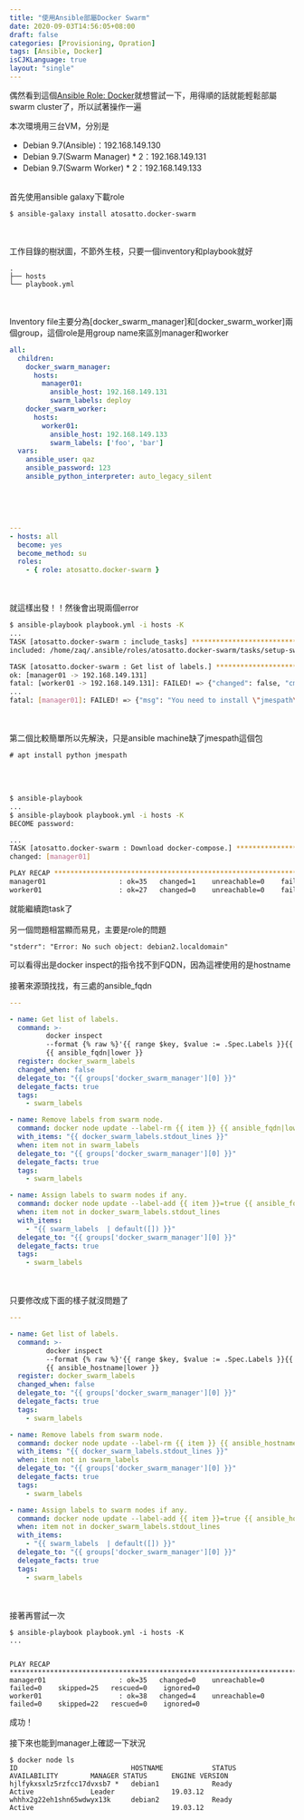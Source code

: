 ```yaml
---
title: "使用Ansible部屬Docker Swarm"
date: 2020-09-03T14:56:05+08:00
draft: false
categories: [Provisioning, Opration]
tags: [Ansible, Docker]
isCJKLanguage: true
layout: "single"
---
```

偶然看到這個[Ansible Role: Docker](https://github.com/atosatto/ansible-dockerswarm)就想嘗試一下，用得順的話就能輕鬆部屬swarm cluster了，所以試著操作一遍
<!--more-->
本次環境用三台VM，分別是
* Debian 9.7(Ansible)：192.168.149.130
* Debian 9.7(Swarm Manager) * 2：192.168.149.131
* Debian 9.7(Swarm Worker) * 2：192.168.149.133
<br></br>
  
首先使用ansible galaxy下載role
```
$ ansible-galaxy install atosatto.docker-swarm
```
<br></br>
工作目錄的樹狀圖，不節外生枝，只要一個inventory和playbook就好
```
.
├── hosts
└── playbook.yml
```
<br></br>
Inventory file主要分為[docker_swarm_manager]和[docker_swarm_worker]兩個group，這個role是用group name來區別manager和worker
```yaml
all:
  children:
    docker_swarm_manager:
      hosts:
        manager01:
          ansible_host: 192.168.149.131
          swarm_labels: deploy
    docker_swarm_worker:
      hosts:
        worker01:
          ansible_host: 192.168.149.133
          swarm_labels: ['foo', 'bar']
  vars:
    ansible_user: qaz
    ansible_password: 123
    ansible_python_interpreter: auto_legacy_silent
```
<br></br>
```:playbook.yaml

---
- hosts: all
  become: yes
  become_method: su
  roles:
    - { role: atosatto.docker-swarm }
```
<br></br>
就這樣出發！！然後會出現兩個error
```bash
$ ansible-playbook playbook.yml -i hosts -K
...
TASK [atosatto.docker-swarm : include_tasks] ***********************************************************************************************************************************************************************************************
included: /home/zaq/.ansible/roles/atosatto.docker-swarm/tasks/setup-swarm-labels.yml for manager01, worker01

TASK [atosatto.docker-swarm : Get list of labels.] *****************************************************************************************************************************************************************************************
ok: [manager01 -> 192.168.149.131]
fatal: [worker01 -> 192.168.149.131]: FAILED! => {"changed": false, "cmd": ["docker", "inspect", "--format", "{{ range $key, $value := .Spec.Labels }}{{ printf \"%s\\n\" $key }}{{ end }}", "debian2.localdomain"], "delta": "0:00:00.147106", "end": "2020-09-04 11:18:20.899896", "msg": "non-zero return code", "rc": 1, "start": "2020-09-04 11:18:20.752790", "stderr": "Error: No such object: debian2.localdomain", "stderr_lines": ["Error: No such object: debian2.localdomain"], "stdout": "", "stdout_lines": []}
...
fatal: [manager01]: FAILED! => {"msg": "You need to install \"jmespath\" prior to running json_query filter"}
```
<br></br>
第二個比較簡單所以先解決，只是ansible machine缺了jmespath這個包
```
# apt install python jmespath
```
<br></br>
```bash
$ ansible-playbook 
...
$ ansible-playbook playbook.yml -i hosts -K
BECOME password: 

...
TASK [atosatto.docker-swarm : Download docker-compose.] ************************************************************************************************************************************************************************************
changed: [manager01]

PLAY RECAP *********************************************************************************************************************************************************************************************************************************
manager01                  : ok=35   changed=1    unreachable=0    failed=0    skipped=25   rescued=0    ignored=0   
worker01                   : ok=27   changed=0    unreachable=0    failed=1    skipped=20   rescued=0    ignored=0   
```
就能繼續跑task了
<br></br>
另一個問題相當顯而易見，主要是role的問題
```
"stderr": "Error: No such object: debian2.localdomain"
```
可以看得出是docker inspect的指令找不到FQDN，因為這裡使用的是hostname
<br></br>
接著來源頭找找，有三處的ansible_fqdn
```:~/.ansible/roles/atosatto.docker-swarm/tasks/setup-swarm-labels.yml {linenos=table, linenostart=1, hl_lines=[7, 16, 25]}
---

- name: Get list of labels.
  command: >-
         docker inspect
         --format {% raw %}'{{ range $key, $value := .Spec.Labels }}{{ printf "%s\n" $key }}{{ end }}'{% endraw %}
         {{ ansible_fqdn|lower }}
  register: docker_swarm_labels
  changed_when: false
  delegate_to: "{{ groups['docker_swarm_manager'][0] }}"
  delegate_facts: true
  tags:
    - swarm_labels

- name: Remove labels from swarm node.
  command: docker node update --label-rm {{ item }} {{ ansible_fqdn|lower }}
  with_items: "{{ docker_swarm_labels.stdout_lines }}"
  when: item not in swarm_labels
  delegate_to: "{{ groups['docker_swarm_manager'][0] }}"
  delegate_facts: true
  tags:
    - swarm_labels

- name: Assign labels to swarm nodes if any.
  command: docker node update --label-add {{ item }}=true {{ ansible_fqdn|lower }}
  when: item not in docker_swarm_labels.stdout_lines
  with_items:
    - "{{ swarm_labels  | default([]) }}"
  delegate_to: "{{ groups['docker_swarm_manager'][0] }}"
  delegate_facts: true
  tags:
    - swarm_labels
```
<br></br>
只要修改成下面的樣子就沒問題了
```:~/.ansible/roles/atosatto.docker-swarm/tasks/setup-swarm-labels.yml {linenos=table, linenostart=1, hl_lines=[7, 16, 25]}
---

- name: Get list of labels.
  command: >-
         docker inspect
         --format {% raw %}'{{ range $key, $value := .Spec.Labels }}{{ printf "%s\n" $key }}{{ end }}'{% endraw %}
         {{ ansible_hostname|lower }}
  register: docker_swarm_labels
  changed_when: false
  delegate_to: "{{ groups['docker_swarm_manager'][0] }}"
  delegate_facts: true
  tags:
    - swarm_labels

- name: Remove labels from swarm node.
  command: docker node update --label-rm {{ item }} {{ ansible_hostname|lower }}
  with_items: "{{ docker_swarm_labels.stdout_lines }}"
  when: item not in swarm_labels
  delegate_to: "{{ groups['docker_swarm_manager'][0] }}"
  delegate_facts: true
  tags:
    - swarm_labels

- name: Assign labels to swarm nodes if any.
  command: docker node update --label-add {{ item }}=true {{ ansible_hostname|lower }}
  when: item not in docker_swarm_labels.stdout_lines
  with_items:
    - "{{ swarm_labels  | default([]) }}"
  delegate_to: "{{ groups['docker_swarm_manager'][0] }}"
  delegate_facts: true
  tags:
    - swarm_labels
```
<br></br>
接著再嘗試一次
```shell
$ ansible-playbook playbook.yml -i hosts -K
...


PLAY RECAP *********************************************************************************************************************************************************************************************************************************
manager01                  : ok=35   changed=0    unreachable=0    failed=0    skipped=25   rescued=0    ignored=0   
worker01                   : ok=38   changed=4    unreachable=0    failed=0    skipped=22   rescued=0    ignored=0   
```
成功！
<br></br>
接下來也能到manager上確認一下狀況
```text
$ docker node ls
ID                            HOSTNAME            STATUS              AVAILABILITY        MANAGER STATUS      ENGINE VERSION
hjlfykxsxlz5rzfcc17dvxsb7 *   debian1             Ready               Active              Leader              19.03.12
whhhx2g22eh1shn65wdwyx13k     debian2             Ready               Active                                  19.03.12
```